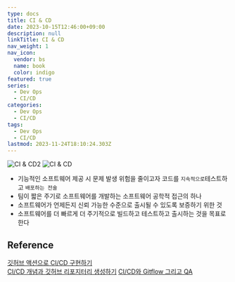 ```yaml
---
type: docs
title: CI & CD
date: 2023-10-15T12:46:00+09:00
description: null
linkTitle: CI & CD
nav_weight: 1
nav_icon:
  vendor: bs
  name: book
  color: indigo
featured: true
series:
  - Dev Ops
  - CI/CD
categories:
  - Dev Ops
  - CI/CD
tags:
  - Dev Ops
  - CI/CD
lastmod: 2023-11-24T18:10:24.303Z
---
```


![CI & CD2](/dev-ops/ci-cd2.png?width=512px#center)
![CI & CD](/dev-ops/ci-cd.png?width=512px#center)

- 기능적인 소프트웨어 제공 시 문제 발생 위험을 줄이고자 코드를 `지속적으로`테스트하고 `배포하는 전술`
- 팀이 짧은 주기로 소프트웨어를 개발하는 소프트웨어 공학적 접근의 하나
- 소프트웨어가 언제든지 신뢰 가능한 수준으로 출시될 수 있도록 보증하기 위한 것
- 소프트웨어를 더 빠르게 더 주기적으로 빌드하고 테스트하고 출시하는 것을 목표로 한다

## Reference

[깃허브 액션으로 CI/CD 구현하기](https://yozm.wishket.com/magazine/detail/2197/)  
[CI/CD 개념과 깃허브 리포지터리 생성하기](https://yozm.wishket.com/magazine/detail/2184/)
[CI/CD와 Gitflow 그리고 QA](https://devocean.sk.com/blog/techBoardDetail.do?ID=165513&boardType=techBlog&ref=codenary)
